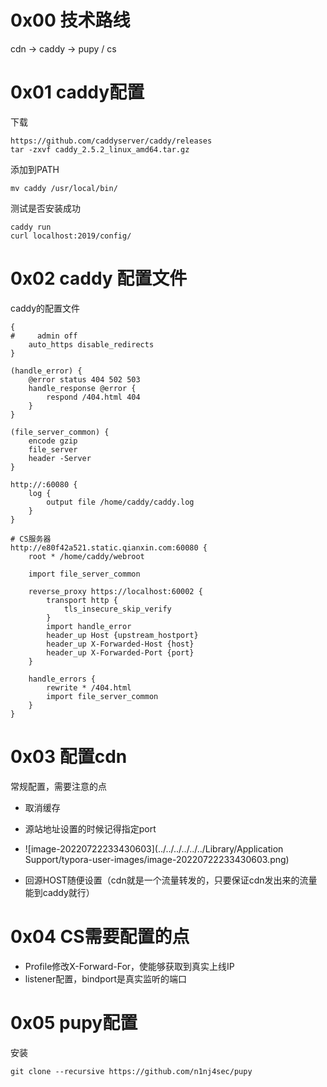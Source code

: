 # 0x00 技术路线

cdn -> caddy -> pupy / cs

# 0x01 caddy配置

下载

```
https://github.com/caddyserver/caddy/releases
tar -zxvf caddy_2.5.2_linux_amd64.tar.gz
```

添加到PATH

```
mv caddy /usr/local/bin/
```

测试是否安装成功

```
caddy run 
curl localhost:2019/config/
```

# 0x02 caddy 配置文件

caddy的配置文件

```
{
#     admin off
    auto_https disable_redirects
}

(handle_error) {
    @error status 404 502 503
    handle_response @error {
        respond /404.html 404
    }
}

(file_server_common) {
    encode gzip
    file_server
    header -Server
}

http://:60080 {
    log {
        output file /home/caddy/caddy.log
    }
}

# CS服务器
http://e80f42a521.static.qianxin.com:60080 {
    root * /home/caddy/webroot

    import file_server_common

    reverse_proxy https://localhost:60002 {
        transport http {
            tls_insecure_skip_verify
        }
        import handle_error
        header_up Host {upstream_hostport}
        header_up X-Forwarded-Host {host}
        header_up X-Forwarded-Port {port}
    }

    handle_errors {
        rewrite * /404.html
        import file_server_common
    }
}
```

# 0x03 配置cdn

常规配置，需要注意的点

- 取消缓存
- 源站地址设置的时候记得指定port
- ![image-20220722233430603](../../../../../../Library/Application Support/typora-user-images/image-20220722233430603.png)

- 回源HOST随便设置（cdn就是一个流量转发的，只要保证cdn发出来的流量能到caddy就行）

# 0x04 CS需要配置的点

- Profile修改X-Forward-For，使能够获取到真实上线IP
- listener配置，bindport是真实监听的端口

# 0x05 pupy配置

安装

```
git clone --recursive https://github.com/n1nj4sec/pupy

```

